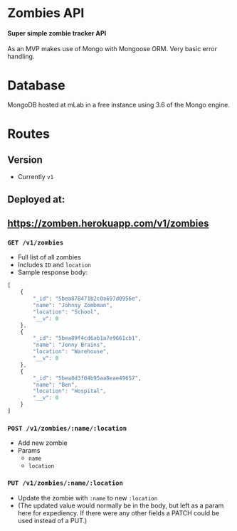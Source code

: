 # Zombies API
#### Super simple zombie tracker API

As an MVP makes use of Mongo with Mongoose ORM. Very basic error handling.


# Database
 MongoDB hosted at mLab in a free instance using 3.6 of the Mongo engine.

# Routes

## Version
- Currently `v1`

## Deployed at:

## https://zomben.herokuapp.com/v1/zombies

### `GET /v1/zombies`
- Full list of all zombies
- Includes `ID` and `location`
- Sample response body:

```js
[
    {
        "_id": "5bea878471b2c0a697d0956e",
        "name": "Johnny Zombman",
        "location": "School",
        "__v": 0
    },
    {
        "_id": "5bea89f4cd6ab1a7e9661cb1",
        "name": "Jenny Brains",
        "location": "Warehouse",
        "__v": 0
    },
    {
        "_id": "5bea8d3f04b95aa8eae49657",
        "name": "Ben",
        "location": "Hospital",
        "__v": 0
    }
]
```


### `POST /v1/zombies/:name/:location`
- Add new zombie
- Params
  - `name`
  - `location`


### `PUT /v1/zombies/:name/:location`
- Update the zombie with `:name` to new `:location`
- (The updated value would normally be in the body, but left as a param here for expediency. If there were any other fields a PATCH could be used instead of a PUT.)
